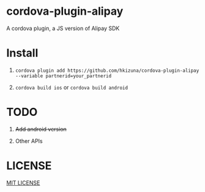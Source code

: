 # cordova-plugin-alipay

A cordova plugin, a JS version of Alipay SDK

# Install

1. ```cordova plugin add https://github.com/hkizuna/cordova-plugin-alipay --variable partnerid=your_partnerid```

2. ```cordova build ios``` or ```cordova build android```

# TODO

1. ~~Add android version~~

2. Other APIs

# LICENSE

[MIT LICENSE](http://opensource.org/licenses/MIT)
